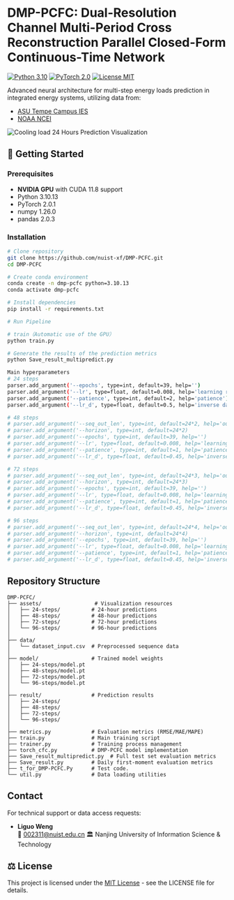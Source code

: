 # DMP-PCFC: Dual-Resolution Channel Multi-Period Cross Reconstruction Parallel Closed-Form Continuous-Time Network

[![Python 3.10](https://img.shields.io/badge/Python-3.10.13-blue?logo=python)](https://www.python.org/)
[![PyTorch 2.0](https://img.shields.io/badge/PyTorch-2.0.1%2Bcu118-red?logo=pytorch)](https://pytorch.org/)
[![License MIT](https://img.shields.io/badge/License-MIT-green.svg)](LICENSE)

Advanced neural architecture for multi-step energy loads prediction in integrated energy systems, utilizing data from:
- [ASU Tempe Campus IES](http://cm.asu.edu/)
- [NOAA NCEI](https://www.ncei.noaa.gov/)

![Cooling load 24 Hours Prediction Visualization](assets/24-steps/thefirstmonthpredcooling.png)

## 🚀 Getting Started

### Prerequisites
- ​**NVIDIA GPU**​ with CUDA 11.8 support
- Python 3.10.13
- PyTorch 2.0.1
- numpy 1.26.0
- pandas 2.0.3

### Installation
```bash
# Clone repository
git clone https://github.com/nuist-xf/DMP-PCFC.git
cd DMP-PCFC

# Create conda environment
conda create -n dmp-pcfc python=3.10.13
conda activate dmp-pcfc

# Install dependencies
pip install -r requirements.txt

# Run Pipeline

# train（Automatic use of the GPU）
python train.py

# Generate the results of the prediction metrics
python Save_result_multipredict.py
```
```bash
Main hyperparameters
# 24 steps
parser.add_argument('--epochs', type=int, default=39, help='')
parser.add_argument('--lr', type=float, default=0.008, help='learning rate')
parser.add_argument('--patience', type=int, default=2, help='patience')
parser.add_argument('--lr_d', type=float, default=0.5, help='inverse data')

# 48 steps
# parser.add_argument('--seq_out_len', type=int, default=24*2, help='output sequence length')
# parser.add_argument('--horizon', type=int, default=24*2)
# parser.add_argument('--epochs', type=int, default=39, help='')
# parser.add_argument('--lr', type=float, default=0.008, help='learning rate')
# parser.add_argument('--patience', type=int, default=1, help='patience')
# parser.add_argument('--lr_d', type=float, default=0.45, help='inverse data')

# 72 steps
# parser.add_argument('--seq_out_len', type=int, default=24*3, help='output sequence length')
# parser.add_argument('--horizon', type=int, default=24*3)
# parser.add_argument('--epochs', type=int, default=39, help='')
# parser.add_argument('--lr', type=float, default=0.008, help='learning rate')
# parser.add_argument('--patience', type=int, default=1, help='patience')
# parser.add_argument('--lr_d', type=float, default=0.45, help='inverse data')

# 96 steps
# parser.add_argument('--seq_out_len', type=int, default=24*4, help='output sequence length')
# parser.add_argument('--horizon', type=int, default=24*4)
# parser.add_argument('--epochs', type=int, default=39, help='')
# parser.add_argument('--lr', type=float, default=0.008, help='learning rate')
# parser.add_argument('--patience', type=int, default=1, help='patience')
# parser.add_argument('--lr_d', type=float, default=0.45, help='inverse data')
```

## Repository Structure
```
DMP-PCFC/
├── assets/                 # Visualization resources
│   ├── 24-steps/          # 24-hour predictions
│   ├── 48-steps/          # 48-hour predictions
│   ├── 72-steps/          # 72-hour predictions
│   └── 96-steps/          # 96-hour predictions
│
├── data/                  
│   └── dataset_input.csv  # Preprocessed sequence data
│
├── model/                 # Trained model weights
│   ├── 24-steps/model.pt  
│   ├── 48-steps/model.pt  
│   ├── 72-steps/model.pt  
│   └── 96-steps/model.pt  
│
├── result/                # Prediction results
│   ├── 24-steps/          
│   ├── 48-steps/          
│   ├── 72-steps/          
│   └── 96-steps/          
│
├── metrics.py             # Evaluation metrics (RMSE/MAE/MAPE)
├── train.py               # Main training script
├── trainer.py             # Training process management
├── torch_cfc.py           # DMP-PCFC model implementation
├── Save_result_multipredict.py  # Full test set evaluation metrics
├── Save_result.py         # Daily first-moment evaluation metrics
├── t_for_DMP-PCFC.Py      # Test code.
└── util.py                # Data loading utilities
```



## Contact
For technical support or data access requests:
- **Liguo Weng**  
  📧 002311@nuist.edu.cn 
  🏛 Nanjing University of Information Science & Technology

## ⚖️ License
This project is licensed under the [MIT License](LICENSE) - see the LICENSE file for details.
```

